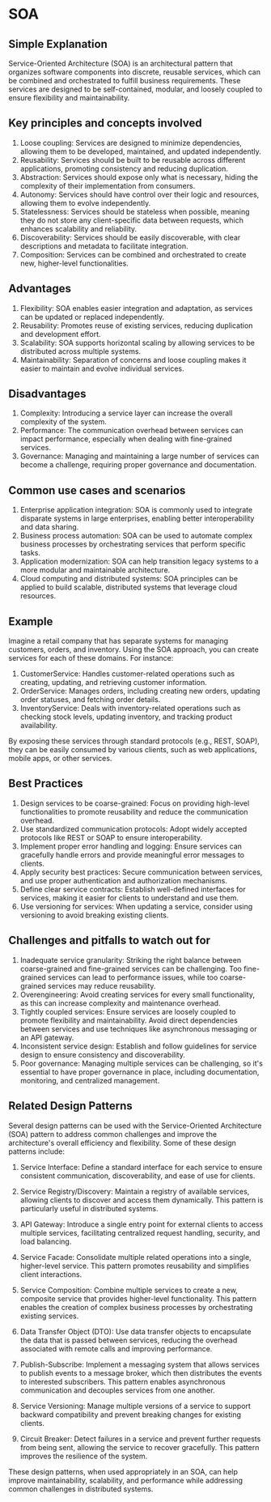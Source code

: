 # SOA

## Simple Explanation

Service-Oriented Architecture (SOA) is an architectural pattern that organizes software components into discrete, reusable services, which can be combined and orchestrated to fulfill business requirements. These services are designed to be self-contained, modular, and loosely coupled to ensure flexibility and maintainability.

## Key principles and concepts involved

1. Loose coupling: Services are designed to minimize dependencies, allowing them to be developed, maintained, and updated independently.
2. Reusability: Services should be built to be reusable across different applications, promoting consistency and reducing duplication.
3. Abstraction: Services should expose only what is necessary, hiding the complexity of their implementation from consumers.
4. Autonomy: Services should have control over their logic and resources, allowing them to evolve independently.
5. Statelessness: Services should be stateless when possible, meaning they do not store any client-specific data between requests, which enhances scalability and reliability.
6. Discoverability: Services should be easily discoverable, with clear descriptions and metadata to facilitate integration.
7. Composition: Services can be combined and orchestrated to create new, higher-level functionalities.

## Advantages

1. Flexibility: SOA enables easier integration and adaptation, as services can be updated or replaced independently.
2. Reusability: Promotes reuse of existing services, reducing duplication and development effort.
3. Scalability: SOA supports horizontal scaling by allowing services to be distributed across multiple systems.
4. Maintainability: Separation of concerns and loose coupling makes it easier to maintain and evolve individual services.

## Disadvantages

1. Complexity: Introducing a service layer can increase the overall complexity of the system.
2. Performance: The communication overhead between services can impact performance, especially when dealing with fine-grained services.
3. Governance: Managing and maintaining a large number of services can become a challenge, requiring proper governance and documentation.

## Common use cases and scenarios

1. Enterprise application integration: SOA is commonly used to integrate disparate systems in large enterprises, enabling better interoperability and data sharing.
2. Business process automation: SOA can be used to automate complex business processes by orchestrating services that perform specific tasks.
3. Application modernization: SOA can help transition legacy systems to a more modular and maintainable architecture.
4. Cloud computing and distributed systems: SOA principles can be applied to build scalable, distributed systems that leverage cloud resources.

## Example

Imagine a retail company that has separate systems for managing customers, orders, and inventory. Using the SOA approach, you can create services for each of these domains. For instance:

1. CustomerService: Handles customer-related operations such as creating, updating, and retrieving customer information.
2. OrderService: Manages orders, including creating new orders, updating order statuses, and fetching order details.
3. InventoryService: Deals with inventory-related operations such as checking stock levels, updating inventory, and tracking product availability.

By exposing these services through standard protocols (e.g., REST, SOAP), they can be easily consumed by various clients, such as web applications, mobile apps, or other services.

## Best Practices

1. Design services to be coarse-grained: Focus on providing high-level functionalities to promote reusability and reduce the communication overhead.
2. Use standardized communication protocols: Adopt widely accepted protocols like REST or SOAP to ensure interoperability.
3. Implement proper error handling and logging: Ensure services can gracefully handle errors and provide meaningful error messages to clients.
4. Apply security best practices: Secure communication between services, and use proper authentication and authorization mechanisms.
5. Define clear service contracts: Establish well-defined interfaces for services, making it easier for clients to understand and use them.
6. Use versioning for services: When updating a service, consider using versioning to avoid breaking existing clients.

## Challenges and pitfalls to watch out for

1. Inadequate service granularity: Striking the right balance between coarse-grained and fine-grained services can be challenging. Too fine-grained services can lead to performance issues, while too coarse-grained services may reduce reusability.
2. Overengineering: Avoid creating services for every small functionality, as this can increase complexity and maintenance overhead.
3. Tightly coupled services: Ensure services are loosely coupled to promote flexibility and maintainability. Avoid direct dependencies between services and use techniques like asynchronous messaging or an API gateway.
4. Inconsistent service design: Establish and follow guidelines for service design to ensure consistency and discoverability.
5. Poor governance: Managing multiple services can be challenging, so it's essential to have proper governance in place, including documentation, monitoring, and centralized management.

## Related Design Patterns

Several design patterns can be used with the Service-Oriented Architecture (SOA) pattern to address common challenges and improve the architecture's overall efficiency and flexibility. Some of these design patterns include:

1. Service Interface: Define a standard interface for each service to ensure consistent communication, discoverability, and ease of use for clients.

2. Service Registry/Discovery: Maintain a registry of available services, allowing clients to discover and access them dynamically. This pattern is particularly useful in distributed systems.

3. API Gateway: Introduce a single entry point for external clients to access multiple services, facilitating centralized request handling, security, and load balancing.

4. Service Facade: Consolidate multiple related operations into a single, higher-level service. This pattern promotes reusability and simplifies client interactions.

5. Service Composition: Combine multiple services to create a new, composite service that provides higher-level functionality. This pattern enables the creation of complex business processes by orchestrating existing services.

6. Data Transfer Object (DTO): Use data transfer objects to encapsulate the data that is passed between services, reducing the overhead associated with remote calls and improving performance.

7. Publish-Subscribe: Implement a messaging system that allows services to publish events to a message broker, which then distributes the events to interested subscribers. This pattern enables asynchronous communication and decouples services from one another.

8. Service Versioning: Manage multiple versions of a service to support backward compatibility and prevent breaking changes for existing clients.

9. Circuit Breaker: Detect failures in a service and prevent further requests from being sent, allowing the service to recover gracefully. This pattern improves the resilience of the system.

These design patterns, when used appropriately in an SOA, can help improve maintainability, scalability, and performance while addressing common challenges in distributed systems.